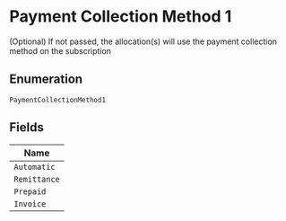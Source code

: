 
# Payment Collection Method 1

(Optional) If not passed, the allocation(s) will use the payment collection method on the subscription

## Enumeration

`PaymentCollectionMethod1`

## Fields

| Name |
|  --- |
| `Automatic` |
| `Remittance` |
| `Prepaid` |
| `Invoice` |

